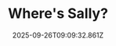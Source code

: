 ---
title: Where's Sally?
date: 2025-09-26T09:09:32.861Z
tags:
  - First-Things-First
categories:
  - 新概念
description: 记得填写描述内容哦~~~
---